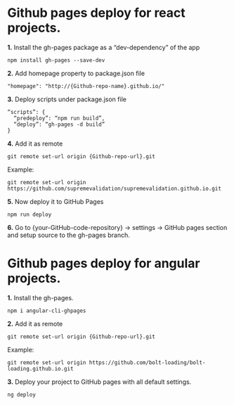 # Github pages deploy for react projects.

<p><strong>1.</strong> Install the gh-pages package as a “dev-dependency” of the app</p>

`npm install gh-pages --save-dev`

<p><strong>2.</strong> Add homepage property to package.json file</p>

`"homepage": "http://{Github-repo-name}.github.io/"`

<p><strong>3.</strong> Deploy scripts under package.json file</p>

```
“scripts”: {
  “predeploy”: “npm run build”,
  “deploy”: “gh-pages -d build”
}
```

<p><strong>4.</strong> Add it as remote</p>

`git remote set-url origin {Github-repo-url}.git`

<p>Example:</p>

`git remote set-url origin https://github.com/supremevalidation/supremevalidation.github.io.git`

<p><strong>5.</strong> Now deploy it to GitHub Pages</p>

`npm run deploy`

<p><strong>6.</strong> Go to {your-GitHub-code-repository} -> settings -> GitHub pages section and setup source to the gh-pages branch.</p>



# Github pages deploy for angular projects.

<p><strong>1.</strong> Install the gh-pages.</p>

`npm i angular-cli-ghpages`

<p><strong>2.</strong> Add it as remote</p>

`git remote set-url origin {Github-repo-url}.git`

<p>Example:</p>

`git remote set-url origin https://github.com/bolt-loading/bolt-loading.github.io.git`

<p><strong>3.</strong> Deploy your project to GitHub pages with all default settings.</p>

`ng deploy`
